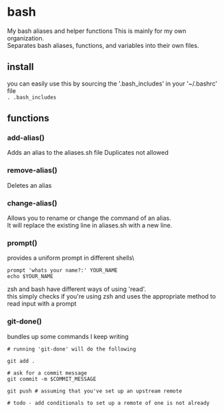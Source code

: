 # bash
My bash aliases and helper functions
This is mainly for my own organization.\
Separates bash aliases, functions, and variables into their own files.


## install
you can easily use this by sourcing the '.bash_includes' in your '~/.bashrc' file \
`. .bash_includes`
## functions
### add-alias()
Adds an alias to the aliases.sh file
Duplicates not allowed

### remove-alias()
Deletes an alias

### change-alias()
Allows you to rename or change the command of an alias.\
It will replace the existing line in aliases.sh with a new line.

### prompt()
provides a uniform prompt in different shells\
```
prompt 'whats your name?:' YOUR_NAME
echo $YOUR_NAME
```
zsh and bash have different ways of using 'read'.  \
this simply checks if you're using zsh and uses the appropriate method to read input with a prompt

### git-done()
bundles up some commands I keep writing


```
# running 'git-done' will do the following

git add .

# ask for a commit message
git commit -m $COMMIT_MESSAGE

git push # assuming that you've set up an upstream remote

# todo - add conditionals to set up a remote of one is not already

```


